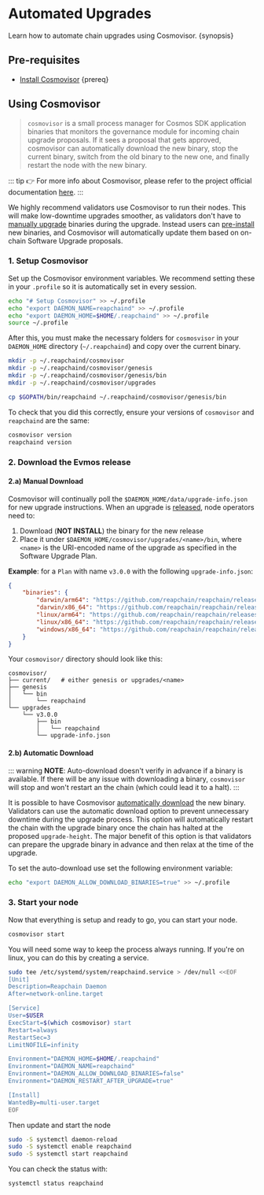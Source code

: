 
<!--
order: 2
-->

# Automated Upgrades

Learn how to automate chain upgrades using Cosmovisor. {synopsis}

## Pre-requisites

- [Install Cosmovisor](https://docs.cosmos.network/main/run-node/cosmovisor.html#installation) {prereq}

## Using Cosmovisor

> `cosmovisor` is a small process manager for Cosmos SDK application binaries that monitors the governance module for incoming chain upgrade proposals. If it sees a proposal that gets approved, cosmovisor can automatically download the new binary, stop the current binary, switch from the old binary to the new one, and finally restart the node with the new binary.

::: tip
👉 For more info about Cosmovisor, please refer to the project official documentation [here](https://docs.cosmos.network/main/run-node/cosmovisor.html).
:::

We highly recommend validators use Cosmovisor to run their nodes. This will make low-downtime upgrades smoother, as validators don't have to [manually upgrade](./manual.md) binaries during the upgrade. Instead users can [pre-install](#manual-download) new binaries, and Cosmovisor will automatically update them based on on-chain Software Upgrade proposals.

### 1. Setup Cosmovisor

Set up the Cosmovisor environment variables. We recommend setting these in your `.profile` so it is automatically set in every session.

```bash
echo "# Setup Cosmovisor" >> ~/.profile
echo "export DAEMON_NAME=reapchaind" >> ~/.profile
echo "export DAEMON_HOME=$HOME/.reapchaind" >> ~/.profile
source ~/.profile
```

After this, you must make the necessary folders for `cosmosvisor` in your `DAEMON_HOME` directory (`~/.reapchaind`) and copy over the current binary.

```bash
mkdir -p ~/.reapchaind/cosmovisor
mkdir -p ~/.reapchaind/cosmovisor/genesis
mkdir -p ~/.reapchaind/cosmovisor/genesis/bin
mkdir -p ~/.reapchaind/cosmovisor/upgrades

cp $GOPATH/bin/reapchaind ~/.reapchaind/cosmovisor/genesis/bin
```

To check that you did this correctly, ensure your versions of `cosmovisor` and `reapchaind` are the same:

```bash
cosmovisor version
reapchaind version
```

### 2. Download the Evmos release

#### 2.a) Manual Download

Cosmovisor will continually poll the `$DAEMON_HOME/data/upgrade-info.json` for new upgrade instructions. When an upgrade is [released](https://github.com/reapchain/reapchain/releases), node operators need to:

1. Download (**NOT INSTALL**) the binary for the new release
2. Place it under `$DAEMON_HOME/cosmovisor/upgrades/<name>/bin`, where `<name>` is the URI-encoded name of the upgrade as specified in the Software Upgrade Plan.

**Example**: for a `Plan` with name `v3.0.0` with the following `upgrade-info.json`:

```json
{
    "binaries": {
        "darwin/arm64": "https://github.com/reapchain/reapchain/releases/download/v3.0.0/evmos_3.0.0_Darwin_arm64.tar.gz",
        "darwin/x86_64": "https://github.com/reapchain/reapchain/releases/download/v3.0.0/evmos_3.0.0_Darwin_x86_64.tar.gz",
        "linux/arm64": "https://github.com/reapchain/reapchain/releases/download/v3.0.0/evmos_3.0.0_Linux_arm64.tar.gz",
        "linux/x86_64": "https://github.com/reapchain/reapchain/releases/download/v3.0.0/evmos_3.0.0_Linux_x86_64.tar.gz",
        "windows/x86_64": "https://github.com/reapchain/reapchain/releases/download/v3.0.0/evmos_3.0.0_Windows_x86_64.zip"
    }
}
```

Your `cosmovisor/` directory should look like this:

```shell
cosmovisor/
├── current/   # either genesis or upgrades/<name>
├── genesis
│   └── bin
│       └── reapchaind
└── upgrades
    └── v3.0.0
        ├── bin
        │   └── reapchaind
        └── upgrade-info.json
```

#### 2.b) Automatic Download

::: warning
**NOTE**: Auto-download doesn't verify in advance if a binary is available. If there will be any issue with downloading a binary, `cosmovisor` will stop and won't restart an the chain (which could lead it to a halt).
:::

It is possible to have Cosmovisor [automatically download](https://docs.cosmos.network/main/run-node/cosmovisor.html#auto-download) the new binary. Validators can use the automatic download option to prevent unnecessary downtime during the upgrade process. This option will automatically restart the chain with the upgrade binary once the chain has halted at the proposed `upgrade-height`. The major benefit of this option is that validators can prepare the upgrade binary in advance and then relax at the time of the upgrade.

To set the auto-download use set the following environment variable:

```bash
echo "export DAEMON_ALLOW_DOWNLOAD_BINARIES=true" >> ~/.profile
```

### 3. Start your node

Now that everything is setup and ready to go, you can start your node.

```bash
cosmovisor start
```

You will need some way to keep the process always running. If you're on linux, you can do this by creating a service.

```bash
sudo tee /etc/systemd/system/reapchaind.service > /dev/null <<EOF
[Unit]
Description=Reapchain Daemon
After=network-online.target

[Service]
User=$USER
ExecStart=$(which cosmovisor) start
Restart=always
RestartSec=3
LimitNOFILE=infinity

Environment="DAEMON_HOME=$HOME/.reapchaind"
Environment="DAEMON_NAME=reapchaind"
Environment="DAEMON_ALLOW_DOWNLOAD_BINARIES=false"
Environment="DAEMON_RESTART_AFTER_UPGRADE=true"

[Install]
WantedBy=multi-user.target
EOF
```

Then update and start the node

```bash
sudo -S systemctl daemon-reload
sudo -S systemctl enable reapchaind
sudo -S systemctl start reapchaind
```

You can check the status with:

```bash
systemctl status reapchaind
```
